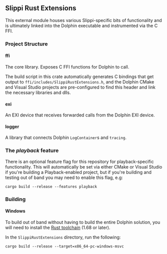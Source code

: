 ## Slippi Rust Extensions
This external module houses various Slippi-specific bits of functionality and is ultimately linked into the Dolphin executable and instrumented via the C FFI.

### Project Structure

#### ffi
The core library. Exposes C FFI functions for Dolphin to call.

The build script in this crate automatically generates C bindings that get output to `ffi/includes/SlippiRustExtensions.h`, and the Dolphin CMake and Visual Studio projects are pre-configured to find this header and link the necessary libraries and dlls.

#### exi
An EXI device that receives forwarded calls from the Dolphin EXI device.

#### logger
A library that connects Dolphin `LogContainer`s and `tracing`.

### The _playback_ feature
There is an optional feature flag for this repository for playback-specific functionality. This will automatically be set via either CMake or Visual Studio if you're building a Playback-enabled project, but if you're building and testing out of band you may need to enable this flag, e.g:

```
cargo build --release --features playback
```

### Building

#### Windows
To build out of band without having to build the entire Dolphin solution, you will need to install the [Rust toolchain](https://rustup.rs/) (1.68 or later).

In the `SlippiRustExtensions` directory, run the following:
```
cargo build --release --target=x86_64-pc-windows-msvc
```
